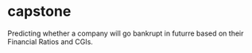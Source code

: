 # capstone
Predicting whether a company will go bankrupt in futurre based on their Financial Ratios and CGIs.
